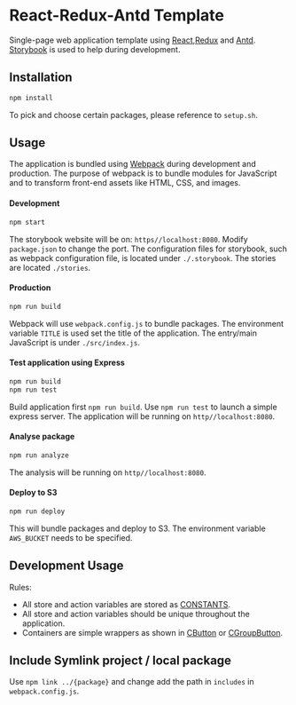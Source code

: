 # React-Redux-Antd Template
Single-page web application template using [React](https://reactjs.org/),[Redux](https://redux.js.org/) and [Antd](https://ant.design/).
[Storybook](https://storybook.js.org/) is used to help during development.

## Installation
```bash
npm install
```
To pick and choose certain packages, please reference to `setup.sh`.

## Usage
The application is bundled using [Webpack](https://webpack.js.org/) during development and production. 
The purpose of webpack is to bundle modules for JavaScript and to transform front-end assets like HTML, CSS, and images.
#### Development
```bash
npm start
```
The storybook website will be on: `https//localhost:8080`. Modify `package.json` to change the port.
The configuration files for storybook, such as webpack configuration file, is located under `./.storybook`.
The stories are located `./stories`.

#### Production
```bash
npm run build
```
Webpack will use `webpack.config.js` to bundle packages. 
The environment variable `TITLE` is used set the title of the application.
The entry/main JavaScript is under `./src/index.js`.

#### Test application using Express
```bash
npm run build
npm run test
```
Build application first `npm run build`. 
Use `npm run test` to launch a simple express server. The application will be running on `http//localhost:8080`.

#### Analyse package
```bash
npm run analyze
```
The analysis will be running on `http//localhost:8080`.

#### Deploy to S3
```bash
npm run deploy
```
This will bundle packages and deploy to S3. The environment variable `AWS_BUCKET` needs to be specified.

## Development Usage

Rules:
- All store and action variables are stored as [CONSTANTS](./constants.js).
- All store and action variables should be unique throughout the application.
- Containers are simple wrappers as shown in [CButton](./containers/CButton.js) or [CGroupButton](./containers/CGroupButton.js).


## Include Symlink project / local package
Use `npm link ../{package}` and change add the path in `includes` in `webpack.config.js`.

